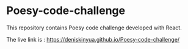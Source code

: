 # Poesy-code-challenge


This repository contains Poesy code challenge developed with React.

The live link is : https://deniskinyua.github.io/Poesy-code-challenge/
